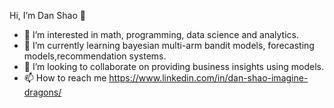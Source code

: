 Hi, I’m Dan Shao 👋 
- 👀 I’m interested in math, programming, data science and analytics.
- 🌱 I’m currently learning bayesian multi-arm bandit models, forecasting models,recommendation systems.
- 💞️ I’m looking to collaborate on providing business insights using models.
- 📫 How to reach me https://www.linkedin.com/in/dan-shao-imagine-dragons/

<!---
sjudarn88/sjudarn88 is a ✨ special ✨ repository because its `README.md` (this file) appears on your GitHub profile.
You can click the Preview link to take a look at your changes.
--->
